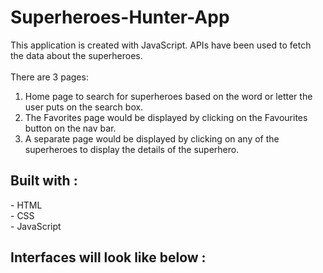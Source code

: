 <h1>Superheroes-Hunter-App</h1>

This application is created with JavaScript. APIs have been used to fetch the data about the superheroes.
<br><br>
There are 3 pages:
  1. Home page to search for superheroes based on the word or letter the user puts on the search box.
  2. The Favorites page would be displayed by clicking on the Favourites button on the nav bar.
  3. A separate page would be displayed by clicking on any of the superheroes to display the details of the superhero.

<h2>Built with :</h2>
  -   HTML<br>
  -   CSS<br>
  -   JavaScript<br>


<h2>Interfaces will look like below :</h2>

